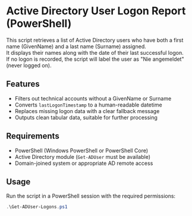 # Active Directory User Logon Report (PowerShell)

This script retrieves a list of Active Directory users who have both a first name (GivenName) and a last name (Surname) assigned.  
It displays their names along with the date of their last successful logon.  
If no logon is recorded, the script will label the user as "Nie angemeldet" (never logged on).

## Features

- Filters out technical accounts without a GivenName or Surname
- Converts `lastLogonTimestamp` to a human-readable datetime
- Replaces missing logon data with a clear fallback message
- Outputs clean tabular data, suitable for further processing

## Requirements

- PowerShell (Windows PowerShell or PowerShell Core)
- Active Directory module (`Get-ADUser` must be available)
- Domain-joined system or appropriate AD remote access

## Usage

Run the script in a PowerShell session with the required permissions:

```powershell
.\Get-ADUser-Logons.ps1